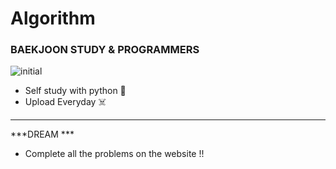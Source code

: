 # Algorithm
### BAEKJOON STUDY & PROGRAMMERS
![initial](https://i.pinimg.com/474x/7f/f8/39/7ff839e423dd5960a135303ed20874d6.jpg)

- Self study with python 🤖
- Upload Everyday ☠️



-------------------------------------------------------
***DREAM ***
- Complete all the problems on the website !! 